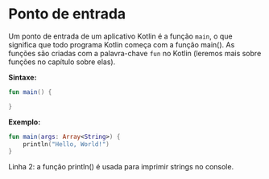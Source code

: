 # Ponto de entrada

Um ponto de entrada de um aplicativo Kotlin é a função ``main``, o que significa que todo programa Kotlin começa com a função main(). 
As funções são criadas com a palavra-chave ``fun`` no Kotlin (leremos mais sobre funções no capítulo sobre elas).

**Sintaxe:**

```kotlin
fun main() {

}
```

**Exemplo:**

```kotlin runnable
fun main(args: Array<String>) {
    println("Hello, World!")
}
```

Linha 2: a função println() é usada para imprimir strings no console.

